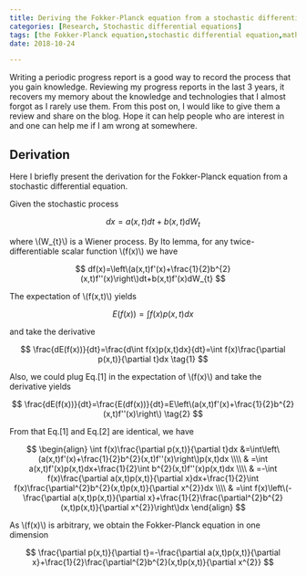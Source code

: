 ```yaml
---
title: Deriving the Fokker-Planck equation from a stochastic differential equation
categories: [Research, Stochastic differential equations]
tags: [the Fokker-Planck equation,stochastic differential equation,mathematical modeling,math]
date: 2018-10-24

---
```


Writing a periodic progress report is a good way to record the process that you gain knowledge. Reviewing my progress reports in the last 3 years, it recovers my memory about the knowledge and technologies that I almost forgot as I rarely use them. From this post on, I would like to give them a review and share on the blog. Hope it can help people who are interest in and one can help me if I am wrong at somewhere. 

<!--more-->

## Derivation
Here I briefly present the derivation for the Fokker-Planck equation from a stochastic differential equation.

Given the stochastic process 

$$
dx=a(x,t)dt+b(x,t)dW_{t}
$$

where \\(W_{t}\\) is a Wiener process. By Ito lemma, for any twice-differentiable scalar function \\(f(x)\\) we have 

$$
df(x)=\left\(a(x,t)f'(x)+\frac{1}{2}b^{2}(x,t)f''(x)\right\)dt+b(x,t)f'(x)dW_{t}
$$

The expectation of \\(f(x,t)\\) yields

$$
E(f(x))=\int f(x)p(x,t)dx
$$

and take the derivative

$$
\frac{dE(f(x))}{dt}=\frac{d\int f(x)p(x,t)dx}{dt}=\int f(x)\frac{\partial p(x,t)}{\partial t}dx \tag{1}
$$

Also, we could plug Eq.[1] in the expectation of \\(f(x)\\) and take the derivative yields

$$
\frac{dE(f(x))}{dt}=\frac{E(df(x))}{dt}=E\left\(a(x,t)f'(x)+\frac{1}{2}b^{2}(x,t)f''(x)\right\) \tag{2}
$$

From that Eq.[1] and Eq.[2] are identical, we have

$$
\begin{align}
\int f(x)\frac{\partial p(x,t)}{\partial t}dx	&=\int\left\(a(x,t)f'(x)+\frac{1}{2}b^{2}(x,t)f''(x)\right\)p(x,t)dx \\\\
	& =\int a(x,t)f'(x)p(x,t)dx+\frac{1}{2}\int b^{2}(x,t)f''(x)p(x,t)dx  \\\\
	& =-\int f(x)\frac{\partial a(x,t)p(x,t)}{\partial x}dx+\frac{1}{2}\int f(x)\frac{\partial^{2}b^{2}(x,t)p(x,t)}{\partial x^{2}}dx  \\\\
	& =\int f(x)\left\(-\frac{\partial a(x,t)p(x,t)}{\partial x}+\frac{1}{2}\frac{\partial^{2}b^{2}(x,t)p(x,t)}{\partial x^{2}}\right\)dx
\end{align}
$$

As \\(f(x)\\) is arbitrary, we obtain the Fokker-Planck equation in one dimension

$$
\frac{\partial p(x,t)}{\partial t}=-\frac{\partial a(x,t)p(x,t)}{\partial x}+\frac{1}{2}\frac{\partial^{2}b^{2}(x,t)p(x,t)}{\partial x^{2}}
$$

<script type="text/javascript" src="http://cdn.mathjax.org/mathjax/latest/MathJax.js?config=default"></script>